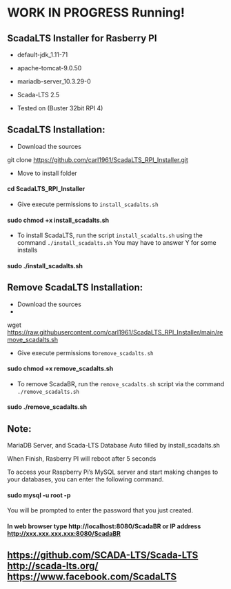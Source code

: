 # WORK IN PROGRESS Running!

## ScadaLTS Installer for Rasberry PI

   - default-jdk_1.11-71
   - apache-tomcat-9.0.50
   - mariadb-server_10.3.29-0
   - Scada-LTS 2.5
 
- Tested on (Buster 32bit RPI 4)

## ScadaLTS Installation:
- Download the sources 
 

git clone https://github.com/carl1961/ScadaLTS_RPI_Installer.git

- Move to install folder

#### cd ScadaLTS_RPI_Installer

- Give execute permissions to `install_scadalts.sh`
 
#### sudo chmod +x install_scadalts.sh

- To install ScadaLTS, run the script `install_scadalts.sh` using the command `./install_scadalts.sh`
You may have to answer Y for some installs
#### sudo ./install_scadalts.sh

## Remove ScadaLTS Installation:
- Download the sources 
- 
wget https://raw.githubusercontent.com/carl1961/ScadaLTS_RPI_Installer/main/remove_scadalts.sh

- Give execute permissions to`remove_scadalts.sh` 
 
#### sudo chmod +x remove_scadalts.sh

- To remove ScadaBR, run the `remove_scadalts.sh` script via the command `./remove_scadalts.sh`

#### sudo ./remove_scadalts.sh

## Note: 

MariaDB Server, and Scada-LTS Database Auto filled by install_scadalts.sh

When Finish, Rasberry PI will reboot after 5 seconds


To access your Raspberry Pi’s MySQL server and start making changes to your databases, you can enter the following command.

####  sudo mysql -u root -p

 You will be prompted to enter the password that you just created.


#### In web browser type   http://localhost:8080/ScadaBR  or IP address http://xxx.xxx.xxx.xxx:8080/ScadaBR

## https://github.com/SCADA-LTS/Scada-LTS         http://scada-lts.org/       https://www.facebook.com/ScadaLTS
